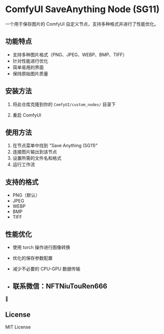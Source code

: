 # ComfyUI SaveAnything Node (SG11)

一个用于保存图片的 ComfyUI 自定义节点，支持多种格式并进行了性能优化。

## 功能特点
- 支持多种图片格式（PNG、JPEG、WEBP、BMP、TIFF）
- 针对性能进行优化
- 简单易用的界面
- 保持原始图片质量

## 安装方法

1. 将此仓库克隆到你的 `ComfyUI/custom_nodes/` 目录下


2. 重启 ComfyUI

## 使用方法
1. 在节点菜单中找到 "Save Anything (SG11)"
2. 连接图片输出到该节点
3. 设置所需的文件名和格式
4. 运行工作流

## 支持的格式
- PNG（默认）
- JPEG
- WEBP
- BMP
- TIFF

## 性能优化
- 使用 torch 操作进行图像转换
- 优化的保存参数配置
- 减少不必要的 CPU-GPU 数据传输

- ## 联系微信：NFTNiuTouRen666

🔴

## License
MIT License
